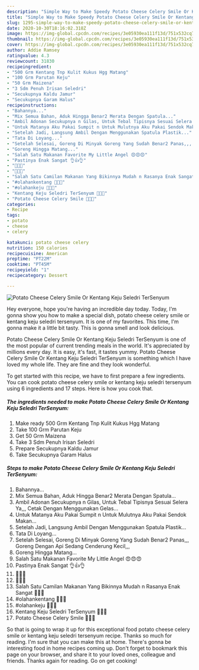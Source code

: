 ```yaml
---
description: "Simple Way to Make Speedy Potato Cheese Celery Smile Or Kentang Keju Seledri TerSenyum"
title: "Simple Way to Make Speedy Potato Cheese Celery Smile Or Kentang Keju Seledri TerSenyum"
slug: 1295-simple-way-to-make-speedy-potato-cheese-celery-smile-or-kentang-keju-seledri-tersenyum
date: 2020-10-30T18:16:02.318Z
image: https://img-global.cpcdn.com/recipes/3e05930ea111f13d/751x532cq70/potato-cheese-celery-smile-or-kentang-keju-seledri-tersenyum-foto-resep-utama.jpg
thumbnail: https://img-global.cpcdn.com/recipes/3e05930ea111f13d/751x532cq70/potato-cheese-celery-smile-or-kentang-keju-seledri-tersenyum-foto-resep-utama.jpg
cover: https://img-global.cpcdn.com/recipes/3e05930ea111f13d/751x532cq70/potato-cheese-celery-smile-or-kentang-keju-seledri-tersenyum-foto-resep-utama.jpg
author: Addie Ramsey
ratingvalue: 4.3
reviewcount: 31830
recipeingredient:
- "500 Grm Kentang Tnp Kulit Kukus Hgg Matang"
- "100 Grm Parutan Keju"
- "50 Grm Maizena"
- "3 Sdm Penuh Irisan Seledri"
- "Secukupnya Kaldu Jamur"
- "Secukupnya Garam Halus"
recipeinstructions:
- "Bahannya..."
- "Mix Semua Bahan, Aduk Hingga Benar2 Merata Dengan Spatula..."
- "Ambil Adonan Secukupnya n Gilas, Untuk Tebal Tipisnya Sesuai Selera Ya,,, Cetak Dengan Menggunakan Gelas..."
- "Untuk Matanya Aku Pakai Sumpit n Untuk Mulutnya Aku Pakai Sendok Makan..."
- "Setelah Jadi, Langsung Ambil Dengan Menggunakan Spatula Plastik..."
- "Tata Di Loyang..."
- "Setelah Selesai, Goreng Di Minyak Goreng Yang Sudah Benar2 Panas,,, Goreng Dengan Api Sedang Cenderung Kecil,,,"
- "Goreng Hingga Matang..."
- "Salah Satu Makanan Favorite My Little Angel 😍😍😍"
- "Pastinya Enak Sangat 👌👍👌"
- "🙂🥔🙂"
- "🙂🧀🙂"
- "Salah Satu Camilan Makanan Yang Bikinnya Mudah n Rasanya Enak Sangat 🥔🙂🧀"
- "#olahankentang 🥔🥔🥔"
- "#olahankeju 🧀🧀🧀"
- "Kentang Keju Seledri TerSenyum 💛🙂💛"
- "Potato Cheese Celery Smile 💛💛💛"
categories:
- Recipe
tags:
- potato
- cheese
- celery

katakunci: potato cheese celery 
nutrition: 150 calories
recipecuisine: American
preptime: "PT22M"
cooktime: "PT45M"
recipeyield: "1"
recipecategory: Dessert

---
```



![Potato Cheese Celery Smile Or Kentang Keju Seledri TerSenyum](https://img-global.cpcdn.com/recipes/3e05930ea111f13d/751x532cq70/potato-cheese-celery-smile-or-kentang-keju-seledri-tersenyum-foto-resep-utama.jpg)

Hey everyone, hope you're having an incredible day today. Today, I'm gonna show you how to make a special dish, potato cheese celery smile or kentang keju seledri tersenyum. It is one of my favorites. This time, I'm gonna make it a little bit tasty. This is gonna smell and look delicious.



Potato Cheese Celery Smile Or Kentang Keju Seledri TerSenyum is one of the most popular of current trending meals in the world. It's appreciated by millions every day. It is easy, it's fast, it tastes yummy. Potato Cheese Celery Smile Or Kentang Keju Seledri TerSenyum is something which I have loved my whole life. They are fine and they look wonderful.


To get started with this recipe, we have to first prepare a few ingredients. You can cook potato cheese celery smile or kentang keju seledri tersenyum using 6 ingredients and 17 steps. Here is how you cook that.

<!--inarticleads1-->

##### The ingredients needed to make Potato Cheese Celery Smile Or Kentang Keju Seledri TerSenyum:

1. Make ready 500 Grm Kentang Tnp Kulit Kukus Hgg Matang
1. Take 100 Grm Parutan Keju
1. Get 50 Grm Maizena
1. Take 3 Sdm Penuh Irisan Seledri
1. Prepare Secukupnya Kaldu Jamur
1. Take Secukupnya Garam Halus




<!--inarticleads2-->

##### Steps to make Potato Cheese Celery Smile Or Kentang Keju Seledri TerSenyum:

1. Bahannya...
1. Mix Semua Bahan, Aduk Hingga Benar2 Merata Dengan Spatula...
1. Ambil Adonan Secukupnya n Gilas, Untuk Tebal Tipisnya Sesuai Selera Ya,,, Cetak Dengan Menggunakan Gelas...
1. Untuk Matanya Aku Pakai Sumpit n Untuk Mulutnya Aku Pakai Sendok Makan...
1. Setelah Jadi, Langsung Ambil Dengan Menggunakan Spatula Plastik...
1. Tata Di Loyang...
1. Setelah Selesai, Goreng Di Minyak Goreng Yang Sudah Benar2 Panas,,, Goreng Dengan Api Sedang Cenderung Kecil,,,
1. Goreng Hingga Matang...
1. Salah Satu Makanan Favorite My Little Angel 😍😍😍
1. Pastinya Enak Sangat 👌👍👌
1. 🙂🥔🙂
1. 🙂🧀🙂
1. Salah Satu Camilan Makanan Yang Bikinnya Mudah n Rasanya Enak Sangat 🥔🙂🧀
1. #olahankentang 🥔🥔🥔
1. #olahankeju 🧀🧀🧀
1. Kentang Keju Seledri TerSenyum 💛🙂💛
1. Potato Cheese Celery Smile 💛💛💛




So that is going to wrap it up for this exceptional food potato cheese celery smile or kentang keju seledri tersenyum recipe. Thanks so much for reading. I'm sure that you can make this at home. There's gonna be interesting food in home recipes coming up. Don't forget to bookmark this page on your browser, and share it to your loved ones, colleague and friends. Thanks again for reading. Go on get cooking!
